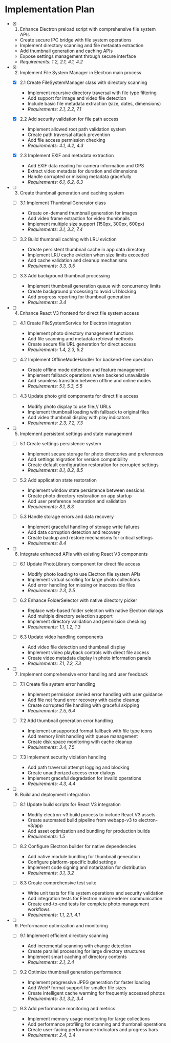 # Implementation Plan

- [x] 1. Enhance Electron preload script with comprehensive file system APIs
  - Create secure IPC bridge with file system operations
  - Implement directory scanning and file metadata extraction
  - Add thumbnail generation and caching APIs
  - Expose settings management through secure interface
  - _Requirements: 1.2, 2.1, 4.1, 4.2_

- [x] 2. Implement File System Manager in Electron main process
  - [x] 2.1 Create FileSystemManager class with directory scanning
    - Implement recursive directory traversal with file type filtering
    - Add support for image and video file detection
    - Include basic file metadata extraction (size, dates, dimensions)
    - _Requirements: 2.1, 2.2, 7.1_

  - [x] 2.2 Add security validation for file path access
    - Implement allowed root path validation system
    - Create path traversal attack prevention
    - Add file access permission checking
    - _Requirements: 4.1, 4.2, 4.3_

  - [x] 2.3 Implement EXIF and metadata extraction
    - Add EXIF data reading for camera information and GPS
    - Extract video metadata for duration and dimensions
    - Handle corrupted or missing metadata gracefully
    - _Requirements: 6.1, 6.2, 6.3_

- [ ] 3. Create thumbnail generation and caching system
  - [ ] 3.1 Implement ThumbnailGenerator class
    - Create on-demand thumbnail generation for images
    - Add video frame extraction for video thumbnails
    - Implement multiple size support (150px, 300px, 600px)
    - _Requirements: 3.1, 3.2, 7.4_

  - [ ] 3.2 Build thumbnail caching with LRU eviction
    - Create persistent thumbnail cache in app data directory
    - Implement LRU cache eviction when size limits exceeded
    - Add cache validation and cleanup mechanisms
    - _Requirements: 3.3, 3.5_

  - [ ] 3.3 Add background thumbnail processing
    - Implement thumbnail generation queue with concurrency limits
    - Create background processing to avoid UI blocking
    - Add progress reporting for thumbnail generation
    - _Requirements: 3.4_

- [ ] 4. Enhance React V3 frontend for direct file system access
  - [ ] 4.1 Create FileSystemService for Electron integration
    - Implement photo directory management functions
    - Add file scanning and metadata retrieval methods
    - Create secure file URL generation for direct access
    - _Requirements: 1.4, 2.3, 5.2_

  - [ ] 4.2 Implement OfflineModeHandler for backend-free operation
    - Create offline mode detection and feature management
    - Implement fallback operations when backend unavailable
    - Add seamless transition between offline and online modes
    - _Requirements: 5.1, 5.3, 5.5_

  - [ ] 4.3 Update photo grid components for direct file access
    - Modify photo display to use file:// URLs
    - Implement thumbnail loading with fallback to original files
    - Add video thumbnail display with play indicators
    - _Requirements: 2.3, 7.2, 7.3_

- [ ] 5. Implement persistent settings and state management
  - [ ] 5.1 Create settings persistence system
    - Implement secure storage for photo directories and preferences
    - Add settings migration for version compatibility
    - Create default configuration restoration for corrupted settings
    - _Requirements: 8.1, 8.2, 8.5_

  - [ ] 5.2 Add application state restoration
    - Implement window state persistence between sessions
    - Create photo directory restoration on app startup
    - Add user preference restoration and validation
    - _Requirements: 8.1, 8.3_

  - [ ] 5.3 Handle storage errors and data recovery
    - Implement graceful handling of storage write failures
    - Add data corruption detection and recovery
    - Create backup and restore mechanisms for critical settings
    - _Requirements: 8.4_

- [ ] 6. Integrate enhanced APIs with existing React V3 components
  - [ ] 6.1 Update PhotoLibrary component for direct file access
    - Modify photo loading to use Electron file system APIs
    - Implement virtual scrolling for large photo collections
    - Add error handling for missing or inaccessible files
    - _Requirements: 2.3, 2.5_

  - [ ] 6.2 Enhance FolderSelector with native directory picker
    - Replace web-based folder selection with native Electron dialogs
    - Add multiple directory selection support
    - Implement directory validation and permission checking
    - _Requirements: 1.1, 1.2, 1.3_

  - [ ] 6.3 Update video handling components
    - Add video file detection and thumbnail display
    - Implement video playback controls with direct file access
    - Create video metadata display in photo information panels
    - _Requirements: 7.1, 7.2, 7.3_

- [ ] 7. Implement comprehensive error handling and user feedback
  - [ ] 7.1 Create file system error handling
    - Implement permission denied error handling with user guidance
    - Add file not found error recovery with cache cleanup
    - Create corrupted file handling with graceful skipping
    - _Requirements: 2.5, 6.4_

  - [ ] 7.2 Add thumbnail generation error handling
    - Implement unsupported format fallback with file type icons
    - Add memory limit handling with queue management
    - Create disk space monitoring with cache cleanup
    - _Requirements: 3.4, 7.5_

  - [ ] 7.3 Implement security violation handling
    - Add path traversal attempt logging and blocking
    - Create unauthorized access error dialogs
    - Implement graceful degradation for invalid operations
    - _Requirements: 4.3, 4.4_

- [ ] 8. Build and deployment integration
  - [ ] 8.1 Update build scripts for React V3 integration
    - Modify electron-v3 build process to include React V3 assets
    - Create automated build pipeline from webapp-v3 to electron-v3/app
    - Add asset optimization and bundling for production builds
    - _Requirements: 1.5_

  - [ ] 8.2 Configure Electron builder for native dependencies
    - Add native module bundling for thumbnail generation
    - Configure platform-specific build settings
    - Implement code signing and notarization for distribution
    - _Requirements: 3.1, 3.2_

  - [ ] 8.3 Create comprehensive test suite
    - Write unit tests for file system operations and security validation
    - Add integration tests for Electron main/renderer communication
    - Create end-to-end tests for complete photo management workflows
    - _Requirements: 1.1, 2.1, 4.1_

- [ ] 9. Performance optimization and monitoring
  - [ ] 9.1 Implement efficient directory scanning
    - Add incremental scanning with change detection
    - Create parallel processing for large directory structures
    - Implement smart caching of directory contents
    - _Requirements: 2.1, 2.4_

  - [ ] 9.2 Optimize thumbnail generation performance
    - Implement progressive JPEG generation for faster loading
    - Add WebP format support for smaller file sizes
    - Create intelligent cache warming for frequently accessed photos
    - _Requirements: 3.1, 3.2, 3.4_

  - [ ] 9.3 Add performance monitoring and metrics
    - Implement memory usage monitoring for large collections
    - Add performance profiling for scanning and thumbnail operations
    - Create user-facing performance indicators and progress bars
    - _Requirements: 2.4, 3.4_